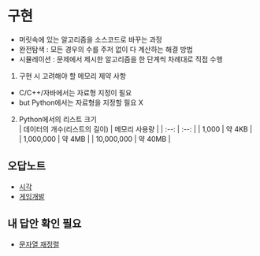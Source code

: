 # 구현
- 머릿속에 있는 알고리즘을 소스코드로 바꾸는 과정   
- 완전탐색 : 모든 경우의 수를 주저 없이 다 계산하는 해결 방법   
- 시뮬레이션 : 문제에서 제시한 알고리즘을 한 단계씩 차례대로 직접 수행   

1. 구현 시 고려해야 할 메모리 제약 사항   
- C/C++/자바에서는 자료형 지정이 필요   
- but Python에서는 자료형을 지정할 필요 X   

2. Python에서의 리스트 크기   
| 데이터의 개수(리스트의 길이) | 메모리 사용량 | 
| :--: | :--: | 
| 1,000 | 약 4KB | 
| 1,000,000 | 약 4MB | 
| 10,000,000 | 약 40MB | 

## 오답노트
- [시각](주소복붙)   
- [게임개발](주소복붙) 

## 내 답안 확인 필요
- [문자열 재정렬](주소복붙)   